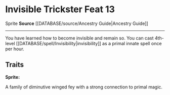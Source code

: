 ﻿---
feat: Invisible Trickster
id: '2642'
level: '13'
name: Invisible Trickster
rarity: Common
source: '[[DATABASE/source/Ancestry Guide|Ancestry Guide]]'
trait:
- '[[DATABASE/trait/Sprite|Sprite]]'
type: Feat

---
# Invisible Trickster <span class="item-type">Feat 13</span>

<span class="item-trait">Sprite</span>
**Source** [[DATABASE/source/Ancestry Guide|Ancestry Guide]]

---
You have learned how to become invisible and remain so. You can cast 4th-level [[DATABASE/spell/Invisibility|invisibility]] as a primal innate spell once per hour.

## Traits

**Sprite:**

A family of diminutive winged fey with a strong connection to primal magic.